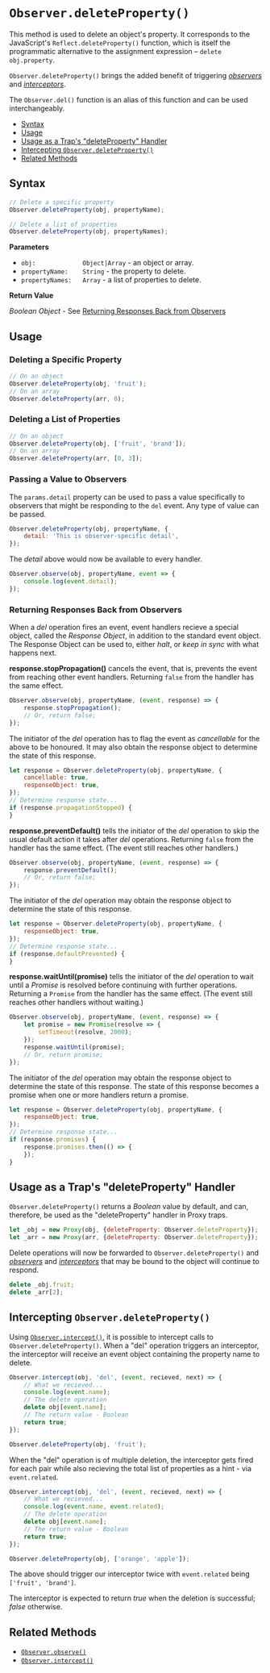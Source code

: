 # `Observer.deleteProperty()`

This method is used to delete an object's property. It corresponds to the JavaScript's `Reflect.deleteProperty()` function, which is itself the programmatic alternative to the assignment expression – `delete obj.property`.

`Observer.deleteProperty()` brings the added benefit of triggering [*observers*](../api/observe.md) and [*interceptors*](../api/intercept.md).

The `Observer.del()` function is an alias of this function and can be used interchangeably.

+ [Syntax](#syntax)
+ [Usage](#usage)
+ [Usage as a Trap's "deleteProperty" Handler](#usage-as-a-traps-deleteproperty-handler)
+ [Intercepting `Observer.deleteProperty()`](#Intercepting-observer.deleteproperty)
+ [Related Methods](#related-methods)

## Syntax

```js
// Delete a specific property
Observer.deleteProperty(obj, propertyName);

// Delete a list of properties
Observer.deleteProperty(obj, propertyNames);
```

**Parameters**

+ `obj:             Object|Array` - an object or array.
+ `propertyName:    String` - the property to delete.
+ `propertyNames:   Array` - a list of properties to delete.

**Return Value**

*Boolean*
*Object* - See [Returning Responses Back from Observers](#returning-responses-back-from-observers)

## Usage

### Deleting a Specific Property

```js
// On an object
Observer.deleteProperty(obj, 'fruit');
// On an array
Observer.deleteProperty(arr, 0);
```

### Deleting a List of Properties

```js
// On an object
Observer.deleteProperty(obj, ['fruit', 'brand']);
// On an array
Observer.deleteProperty(arr, [0, 3]);
```

### Passing a Value to Observers

The `params.detail` property can be used to pass a value specifically to observers that might be responding to the `del` event. Any type of value can be passed.

```js
Observer.deleteProperty(obj, propertyName, {
    detail: 'This is observer-specific detail',
});
```

The *detail* above would now be available to every handler.

```js
Observer.observe(obj, propertyName, event => {
    console.log(event.detail);
});
```

### Returning Responses Back from Observers

When a *del* operation fires an event, event handlers recieve a special object, called the *Response Object*, in addition to the standard event object. The Response Object can be used to, either *halt*, or *keep in sync* with what happens next.

**response.stopPropagation()** cancels the event, that is, prevents the event from reaching other event handlers. Returning `false` from the handler has the same effect. 

```js
Observer.observe(obj, propertyName, (event, response) => {
    response.stopPropagation();
    // Or, return false;
});
```

The initiator of the *del* operation has to flag the event as *cancellable* for the above to be honoured. It may also obtain the response object to determine the state of this response.

```js
let response = Observer.deleteProperty(obj, propertyName, {
    cancellable: true,
    responseObject: true,
});
// Determine response state...
if (response.propagationStopped) {
}
```

**response.preventDefault()** tells the initiator of the *del* operation to skip the usual default action it takes after *del* operations. Returning `false` from the handler has the same effect. (The event still reaches other handlers.)

```js
Observer.observe(obj, propertyName, (event, response) => {
    response.preventDefault();
    // Or, return false;
});
```

The initiator of the *del* operation may obtain the response object to determine the state of this response.

```js
let response = Observer.deleteProperty(obj, propertyName, {
    responseObject: true,
});
// Determine response state...
if (response.defaultPrevented) {
}
```

**response.waitUntil(promise)** tells the initiator of the *del* operation to wait until a *Promise* is resolved before continuing with further operations. Returning a `Promise` from the handler has the same effect. (The event still reaches other handlers without waiting.)

```js
Observer.observe(obj, propertyName, (event, response) => {
    let promise = new Promise(resolve => {
        setTimeout(resolve, 2000);
    });
    response.waitUntil(promise);
    // Or, return promise;
});
```

The initiator of the *del* operation may obtain the response object to determine the state of this response. The state of this response becomes a promise when one or more handlers return a promise.

```js
let response = Observer.deleteProperty(obj, propertyName, {
    responseObject: true,
});
// Determine response state...
if (response.promises) {
    response.promises.then(() => {
    });
}
```

## Usage as a Trap's "deleteProperty" Handler

`Observer.deleteProperty()` returns a *Boolean* value by default, and can, therefore, be used as the "deleteProperty" handler in Proxy traps.

```js
let _obj = new Proxy(obj, {deleteProperty: Observer.deleteProperty});
let _arr = new Proxy(arr, {deleteProperty: Observer.deleteProperty});
```

Delete operations will now be forwarded to `Observer.deleteProperty()` and [*observers*](../api/observe.md) and [*interceptors*](../api/intercept.md) that may be bound to the object will continue to respond.

```js
delete _obj.fruit;
delete _arr[2];
```

## Intercepting `Observer.deleteProperty()`

Using [`Observer.intercept()`](../api/intercept.md), it is possible to intercept calls to `Observer.deleteProperty()`. When a "del" operation triggers an interceptor, the interceptor will receive an event object containing the property name to delete.

```js
Observer.intercept(obj, 'del', (event, recieved, next) => {
    // What we recieved...
    console.log(event.name);
    // The delete operation
    delete obj[event.name];
    // The return value - Boolean
    return true;
});

Observer.deleteProperty(obj, 'fruit');
```

When the "del" operation is of multiple deletion, the interceptor gets fired for each pair while also recieving the total list of properties as a hint - via `event.related`.

```js
Observer.intercept(obj, 'del', (event, recieved, next) => {
    // What we recieved...
    console.log(event.name, event.related);
    // The delete operation
    delete obj[event.name];
    // The return value - Boolean
    return true;
});

Observer.deleteProperty(obj, ['orange', 'apple']);
```

The above should trigger our interceptor twice with `event.related` being `['fruit', 'brand']`.

The interceptor is expected to return *true* when the deletion is successful; *false* otherwise.

## Related Methods

+ [`Observer.observe()`](../api/observe.md)
+ [`Observer.intercept()`](../api/intercept.md)
